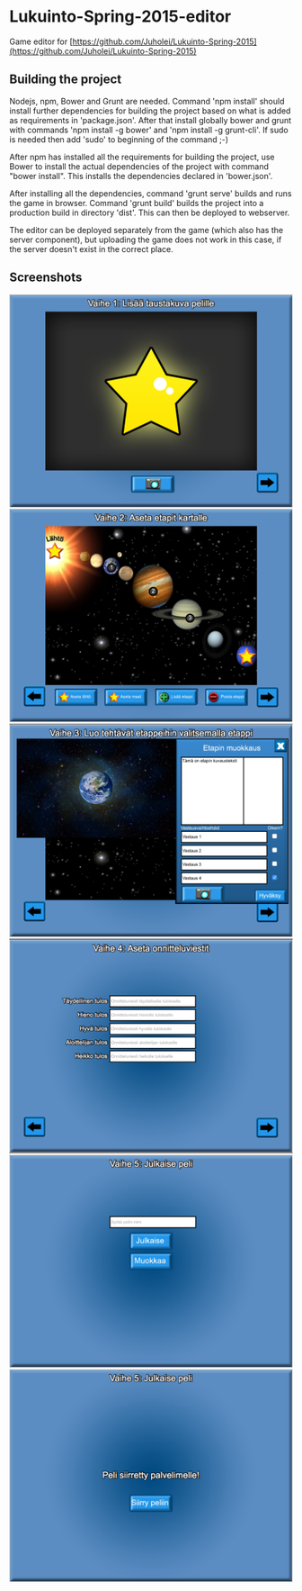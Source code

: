 # Lukuinto-Spring-2015-editor

 Game editor for [https://github.com/Juholei/Lukuinto-Spring-2015](https://github.com/Juholei/Lukuinto-Spring-2015)

## Building the project
Nodejs, npm, Bower and Grunt are needed. Command 'npm install' should install further dependencies for building the project based on what is added as requirements in 'package.json'. After that install globally bower and grunt with commands 'npm install -g bower' and 'npm install -g grunt-cli'. If sudo is needed then add 'sudo' to beginning of the command ;-)

After npm has installed all the requirements for building the project, use Bower to install the actual dependencies of the project with command "bower install". This installs the dependencies declared in 'bower.json'.

After installing all the dependencies, command 'grunt serve' builds and runs the game in browser. Command 'grunt build' builds the project into a production build in directory 'dist'. This can then be deployed to webserver.

The editor can be deployed separately from the game (which also has the server component), but uploading the game does not work in this case, if the server doesn't exist in the correct place.

## Screenshots
![Editor phase 1](screenshots/editor_phase_1.png "Editor phase 1")
![Editor phase 1](screenshots/editor_phase_2.png "Editor phase 2")
![Editor phase 1](screenshots/editor_phase_3.png "Editor phase 3")
![Editor phase 1](screenshots/editor_phase_4.png "Editor phase 4")
![Editor phase 1](screenshots/editor_phase_5.png "Editor phase 5")
![Editor phase 1](screenshots/editor_phase_6.png "Editor phase 6")
